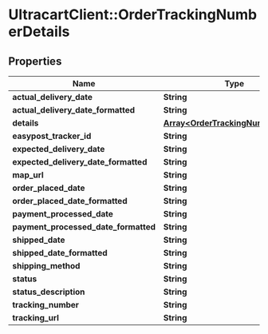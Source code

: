 # UltracartClient::OrderTrackingNumberDetails

## Properties
Name | Type | Description | Notes
------------ | ------------- | ------------- | -------------
**actual_delivery_date** | **String** |  | [optional] 
**actual_delivery_date_formatted** | **String** |  | [optional] 
**details** | [**Array&lt;OrderTrackingNumberDetail&gt;**](OrderTrackingNumberDetail.md) |  | [optional] 
**easypost_tracker_id** | **String** |  | [optional] 
**expected_delivery_date** | **String** |  | [optional] 
**expected_delivery_date_formatted** | **String** |  | [optional] 
**map_url** | **String** |  | [optional] 
**order_placed_date** | **String** |  | [optional] 
**order_placed_date_formatted** | **String** |  | [optional] 
**payment_processed_date** | **String** |  | [optional] 
**payment_processed_date_formatted** | **String** |  | [optional] 
**shipped_date** | **String** |  | [optional] 
**shipped_date_formatted** | **String** |  | [optional] 
**shipping_method** | **String** |  | [optional] 
**status** | **String** |  | [optional] 
**status_description** | **String** |  | [optional] 
**tracking_number** | **String** |  | [optional] 
**tracking_url** | **String** |  | [optional] 


